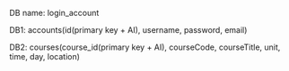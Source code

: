 DB name: login_account

DB1: accounts(id(primary key + AI), username, password, email)

DB2: courses(course_id(primary key + AI), courseCode, courseTitle, unit, time, day, location)